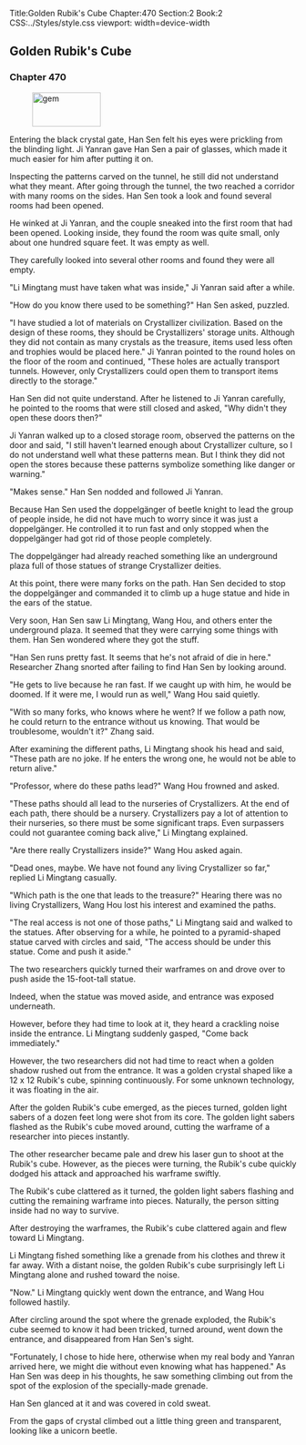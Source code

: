 Title:Golden Rubik's Cube 
Chapter:470 
Section:2 
Book:2 
CSS:../Styles/style.css 
viewport: width=device-width
  
## Golden Rubik's Cube
### Chapter 470
  
<figure>
	<img src="../Images/gem.gif" alt="gem" id="gem" width="120" height="60" />
</figure>
  

  
Entering the black crystal gate, Han Sen felt his eyes were prickling from the blinding light. Ji Yanran gave Han Sen a pair of glasses, which made it much easier for him after putting it on.

Inspecting the patterns carved on the tunnel, he still did not understand what they meant. After going through the tunnel, the two reached a corridor with many rooms on the sides. Han Sen took a look and found several rooms had been opened.

He winked at Ji Yanran, and the couple sneaked into the first room that had been opened. Looking inside, they found the room was quite small, only about one hundred square feet. It was empty as well.

They carefully looked into several other rooms and found they were all empty.

"Li Mingtang must have taken what was inside," Ji Yanran said after a while.

"How do you know there used to be something?" Han Sen asked, puzzled.

"I have studied a lot of materials on Crystallizer civilization. Based on the design of these rooms, they should be Crystallizers' storage units. Although they did not contain as many crystals as the treasure, items used less often and trophies would be placed here." Ji Yanran pointed to the round holes on the floor of the room and continued, "These holes are actually transport tunnels. However, only Crystallizers could open them to transport items directly to the storage."

Han Sen did not quite understand. After he listened to Ji Yanran carefully, he pointed to the rooms that were still closed and asked, "Why didn't they open these doors then?"

Ji Yanran walked up to a closed storage room, observed the patterns on the door and said, "I still haven't learned enough about Crystallizer culture, so I do not understand well what these patterns mean. But I think they did not open the stores because these patterns symbolize something like danger or warning."

"Makes sense." Han Sen nodded and followed Ji Yanran.

Because Han Sen used the doppelgänger of beetle knight to lead the group of people inside, he did not have much to worry since it was just a doppelgänger. He controlled it to run fast and only stopped when the doppelgänger had got rid of those people completely.

The doppelgänger had already reached something like an underground plaza full of those statues of strange Crystallizer deities.

At this point, there were many forks on the path. Han Sen decided to stop the doppelgänger and commanded it to climb up a huge statue and hide in the ears of the statue.

Very soon, Han Sen saw Li Mingtang, Wang Hou, and others enter the underground plaza. It seemed that they were carrying some things with them. Han Sen wondered where they got the stuff.

"Han Sen runs pretty fast. It seems that he's not afraid of die in here." Researcher Zhang snorted after failing to find Han Sen by looking around.

"He gets to live because he ran fast. If we caught up with him, he would be doomed. If it were me, I would run as well," Wang Hou said quietly.

"With so many forks, who knows where he went? If we follow a path now, he could return to the entrance without us knowing. That would be troublesome, wouldn't it?" Zhang said.

After examining the different paths, Li Mingtang shook his head and said, "These path are no joke. If he enters the wrong one, he would not be able to return alive."

"Professor, where do these paths lead?" Wang Hou frowned and asked.

"These paths should all lead to the nurseries of Crystallizers. At the end of each path, there should be a nursery. Crystallizers pay a lot of attention to their nurseries, so there must be some significant traps. Even surpassers could not guarantee coming back alive," Li Mingtang explained.

"Are there really Crystallizers inside?" Wang Hou asked again.

"Dead ones, maybe. We have not found any living Crystallizer so far," replied Li Mingtang casually.

"Which path is the one that leads to the treasure?" Hearing there was no living Crystallizers, Wang Hou lost his interest and examined the paths.

"The real access is not one of those paths," Li Mingtang said and walked to the statues. After observing for a while, he pointed to a pyramid-shaped statue carved with circles and said, "The access should be under this statue. Come and push it aside."

The two researchers quickly turned their warframes on and drove over to push aside the 15-foot-tall statue.

Indeed, when the statue was moved aside, and entrance was exposed underneath.

However, before they had time to look at it, they heard a crackling noise inside the entrance. Li Mingtang suddenly gasped, "Come back immediately."

However, the two researchers did not had time to react when a golden shadow rushed out from the entrance. It was a golden crystal shaped like a 12 x 12 Rubik's cube, spinning continuously. For some unknown technology, it was floating in the air.

After the golden Rubik's cube emerged, as the pieces turned, golden light sabers of a dozen feet long were shot from its core. The golden light sabers flashed as the Rubik's cube moved around, cutting the warframe of a researcher into pieces instantly.

The other researcher became pale and drew his laser gun to shoot at the Rubik's cube. However, as the pieces were turning, the Rubik's cube quickly dodged his attack and approached his warframe swiftly.

The Rubik's cube clattered as it turned, the golden light sabers flashing and cutting the remaining warframe into pieces. Naturally, the person sitting inside had no way to survive.

After destroying the warframes, the Rubik's cube clattered again and flew toward Li Mingtang.

Li Mingtang fished something like a grenade from his clothes and threw it far away. With a distant noise, the golden Rubik's cube surprisingly left Li Mingtang alone and rushed toward the noise.

"Now." Li Mingtang quickly went down the entrance, and Wang Hou followed hastily.

After circling around the spot where the grenade exploded, the Rubik's cube seemed to know it had been tricked, turned around, went down the entrance, and disappeared from Han Sen's sight.

"Fortunately, I chose to hide here, otherwise when my real body and Yanran arrived here, we might die without even knowing what has happened." As Han Sen was deep in his thoughts, he saw something climbing out from the spot of the explosion of the specially-made grenade.

Han Sen glanced at it and was covered in cold sweat.

From the gaps of crystal climbed out a little thing green and transparent, looking like a unicorn beetle.